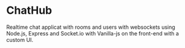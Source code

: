 # ChatHub
Realtime chat applicat with rooms and users with websockets using Node.js, Express and Socket.io with Vanilla-js on the front-end with a custom UI.
